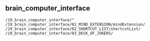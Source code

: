## brain_computer_interface

    /19_brain_computer_interface/"
    /19_brain_computer_interface/01_MIND_EXTENSION/mindExtension/
    /19_brain_computer_interface/02_SHORTCUT_LIST/shortcutList/
    /19_brain_computer_interface/03_DECK_OF_JOKERS/